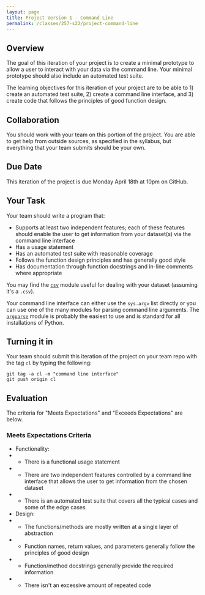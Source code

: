```yaml
---
layout: page
title: Project Version 1 - Command Line
permalink: /classes/257-s22/project-command-line
---
```


## Overview

The goal of this iteration of your project is to create a minimal prototype to allow a user to interact with your data via the command line.
Your minimal prototype should also include an automated test suite.

The learning objectives for this iteration of your project are to be able to 1) create an automated test suite, 2) create a command line interface, and 3) create code that follows the principles of good function design.

## Collaboration

You should work with your team on this portion of the project.
You are able to get help from outside sources, as specified in the syllabus, but everything that your team submits should be your own.

## Due Date

This iteration of the project is due Monday April 18th at 10pm on GitHub.

## Your Task

Your team should write a program that:
* Supports at least two independent features; each of these features should enable the user to get information from your dataset(s) via the command line interface
* Has a usage statement
* Has an automated test suite with reasonable coverage
* Follows the function design principles and has generally good style
* Has documentation through function docstrings and in-line comments where appropriate

You may find the [`csv`](https://docs.python.org/3/library/csv.html) module useful for dealing with your dataset (assuming it's a `.csv`).

Your command line interface can either use the `sys.argv` list directly or you can use one of the many modules for parsing command line arguments.
The [`argparse`](https://docs.python.org/3/library/argparse.html) module is probably the easiest to use and is standard for all installations of Python.

## Turning it in

Your team should submit this iteration of the project on your team repo with the tag `cl` by typing the following:

```
git tag -a cl -m "command line interface"
git push origin cl
```

## Evaluation

The criteria for "Meets Expectations" and "Exceeds Expectations" are below.

### Meets Expectations Criteria
* Functionality:
* * There is a functional usage statement
* * There are two independent features controlled by a command line interface that allows the user to get information from the chosen dataset
* * There is an automated test suite that covers all the typical cases and some of the edge cases
* Design:
* * The functions/methods are mostly written at a single layer of abstraction
* * Function names, return values, and parameters generally follow the principles of good design
* * Function/method docstrings generally provide the required information
* * There isn't an excessive amount of repeated code
